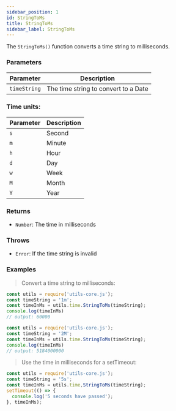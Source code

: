 ```yaml
---
sidebar_position: 1
id: StringToMs
title: StringToMs
sidebar_label: StringToMs
---
```


The `StringToMs()` function converts a time string to milliseconds.

### Parameters

| Parameter       | Description                          |
|-----------------|--------------------------------------|
| `timeString`    | The time string to convert to a Date |

### Time units:

| Parameter   | Description                |
|-------------|----------------------------|
| `s`         | Second                     |
| `m`         | Minute                     |
| `h`         | Hour                       |
| `d`         | Day                        |
| `w`         | Week                       |
| `M`         | Month                      |
| `Y`         | Year                       |

### Returns

- `Number`: The time in milliseconds

### Throws

- `Error`: If the time string is invalid

### Examples

> Convert a time string to milliseconds:

```js
const utils = require('utils-core.js');
const timeString = '1m';
const timeInMs = utils.time.StringToMs(timeString);
console.log(timeInMs) 
// output: 60000
```

```js
const utils = require('utils-core.js');
const timeString = '2M';
const timeInMs = utils.time.StringToMs(timeString); 
console.log(timeInMs) 
// output: 5184000000
```

> Use the time in milliseconds for a setTimeout:

```js
const utils = require('utils-core.js');
const timeString = '5s';
const timeInMs = utils.time,StringToMs(timeString);
setTimeout(() => {
  console.log('5 seconds have passed');
}, timeInMs);
```
